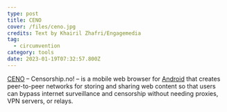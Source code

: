 ```yaml
---
type: post
title: CENO
cover: /files/ceno.jpg
credits: Text by Khairil Zhafri/Engagemedia
tag:
  - circumvention
category: tools
date: 2023-01-19T07:32:57.800Z
---
```

[CENO](https://censorship.no/) – Censorship.no! – is a mobile web browser for [Android](https://play.google.com/store/apps/details?id=ie.equalit.ceno&pcampaignid=pcampaignidMKT-Other-global-all-co-prtnr-py-PartBadge-Mar2515-1) that creates peer-to-peer networks for storing and sharing web content so that users can bypass internet surveillance and censorship without needing proxies, VPN servers, or relays.